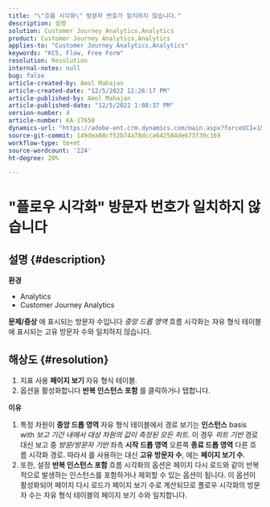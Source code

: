 ```yaml
---
title: "\"흐름 시각화\" 방문자 번호가 일치하지 않습니다."
description: 설명
solution: Customer Journey Analytics,Analytics
product: Customer Journey Analytics,Analytics
applies-to: "Customer Journey Analytics,Analytics"
keywords: "KCS, Flow, Free Form"
resolution: Resolution
internal-notes: null
bug: false
article-created-by: Amol Mahajan
article-created-date: "12/5/2022 12:26:17 PM"
article-published-by: Amol Mahajan
article-published-date: "12/5/2022 1:08:37 PM"
version-number: 4
article-number: KA-17650
dynamics-url: "https://adobe-ent.crm.dynamics.com/main.aspx?forceUCI=1&pagetype=entityrecord&etn=knowledgearticle&id=d1428bfe-9774-ed11-81ab-6045bd0061cb"
source-git-commit: 149dea08cf52b74a78dcca642584de673f39c169
workflow-type: tm+mt
source-wordcount: '224'
ht-degree: 20%

---
```


# &quot;플로우 시각화&quot; 방문자 번호가 일치하지 않습니다

## 설명 {#description}

<b>환경</b>
- Analytics
- Customer Journey Analytics



<b>문제/증상</b>
에 표시되는 방문자 수입니다 *중앙 드롭 영역* 흐름 시각화는 자유 형식 테이블에 표시되는 고유 방문자 수와 일치하지 않습니다.


## 해상도 {#resolution}


1. 지표 사용 <b>페이지 보기 </b>자유 형식 테이블.
2. 옵션을 활성화합니다 <b>반복 인스턴스 포함</b> 를 클릭하거나 탭합니다.




<b>이유</b>

1. 특정 차원이 <b>중앙 드롭 영역</b> 자유 형식 테이블에서 경로 보기는 <b>인스턴스</b> basis with *보고 기간 내에서 대상 차원의 값이 측정된 모든 히트*. 이 경우 *히트 기반* 경로 대신 보고 중 *방문/방문자 기반* 좌측 <b>시작 드롭 영역</b> 오른쪽 <b>종료 드롭 영역</b> 다른 흐름 시각화 경로. 따라서 를 사용하는 대신 <b>고유 방문자 수</b>, 에는 <b>페이지 보기 수</b>.
2. 또한, 설정 <b>반복 인스턴스 포함</b> 흐름 시각화의 옵션은 페이지 다시 로드와 같이 반복적으로 발생하는 인스턴스를 포함하거나 제외할 수 있는 옵션이 됩니다. 이 옵션이 활성화되어 페이지 다시 로드가 페이지 보기 수로 계산되므로 플로우 시각화의 방문자 수는 자유 형식 테이블의 페이지 보기 수와 일치합니다.

